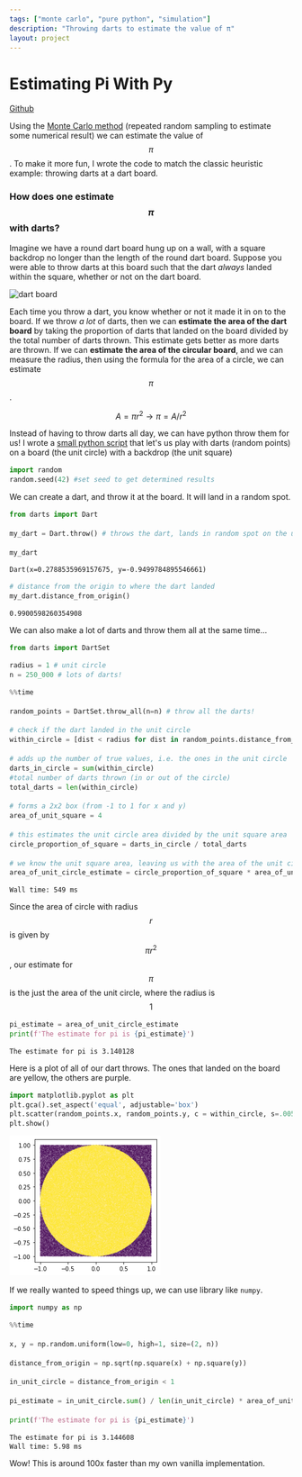 ```yaml
---
tags: ["monte carlo", "pure python", "simulation"]
description: "Throwing darts to estimate the value of π"
layout: project
---
```

# Estimating Pi With Py

[Github](https://github.com/jacksonrgwalker/pi-dart)

Using the [Monte Carlo method](https://en.wikipedia.org/wiki/Monte_Carlo_method) (repeated random sampling to estimate some numerical result) we can estimate the value of $$\pi$$. To make it more fun, I wrote the code to match the classic heuristic example: throwing darts at a dart board. 

### How does one estimate $$\pi$$ with darts? 
Imagine we have a round dart board hung up on a wall, with a square backdrop no longer than the length of the round dart board. Suppose you were able to throw darts at this board such that the dart *always* landed within the square, whether or not on the dart board. 

![dart board](https://www.i2clipart.com/cliparts/e/d/b/2/clipart-dartboard-256x256-edb2.png)

Each time you throw a dart, you know whether or not it made it in on to the board.
If we throw *a lot* of darts, then we can **estimate the area of the dart board** by taking the proportion of darts that landed on the board divided by the total number of darts thrown. This estimate gets better as more darts are thrown. If we can **estimate the area of the circular board**, and we can measure the radius, then using the formula for the area of a circle, we can estimate $$\pi$$.

$$A = \pi r^2 \rightarrow  \pi = A/r^2$$
 

Instead of having to throw darts all day, we can have python throw them for us! I wrote a [small python script](https://github.com/jacksonrgwalker/pi-dart/blob/main/darts.py) that let's us play with darts (random points) on a board (the unit circle) with a backdrop (the unit square)


```python
import random
random.seed(42) #set seed to get determined results
```

We can create a dart, and throw it at the board. It will land in a random spot. 


```python
from darts import Dart

my_dart = Dart.throw() # throws the dart, lands in random spot on the unit square

my_dart
```




    Dart(x=0.2788535969157675, y=-0.9499784895546661)




```python
# distance from the origin to where the dart landed
my_dart.distance_from_origin() 
```




    0.9900598260354908



We can also make a lot of darts and throw them all at the same time...


```python
from darts import DartSet
```


```python
radius = 1 # unit circle
n = 250_000 # lots of darts!
```


```python
%%time 

random_points = DartSet.throw_all(n=n) # throw all the darts! 

# check if the dart landed in the unit circle
within_circle = [dist < radius for dist in random_points.distance_from_origin()] 

# adds up the number of true values, i.e. the ones in the unit circle
darts_in_circle = sum(within_circle) 
#total number of darts thrown (in or out of the circle)
total_darts = len(within_circle) 

# forms a 2x2 box (from -1 to 1 for x and y)
area_of_unit_square = 4 

# this estimates the unit circle area divided by the unit square area
circle_proportion_of_square = darts_in_circle / total_darts 

# we know the unit square area, leaving us with the area of the unit circle
area_of_unit_circle_estimate = circle_proportion_of_square * area_of_unit_square 
```

    Wall time: 549 ms
    

Since the area of circle with radius $$r$$ is given by $$\pi r^2 $$, our estimate for $$\pi$$ is the just the area of the unit circle, where the radius is $$1$$


```python
pi_estimate = area_of_unit_circle_estimate
print(f'The estimate for pi is {pi_estimate}')
```

    The estimate for pi is 3.140128
    

Here is a plot of all of our dart throws. The ones that landed on the board are yellow, the others are purple. 


```python
import matplotlib.pyplot as plt
plt.gca().set_aspect('equal', adjustable='box')
plt.scatter(random_points.x, random_points.y, c = within_circle, s=.005)
plt.show()
```


    
![png](https://raw.githubusercontent.com/jacksonrgwalker/pi-dart/main/output_14_0.png?token=GHSAT0AAAAAABRD36AWWXHVOCJPCJ4KLFL4YP4P3EA)
    


If we really wanted to speed things up, we can use library like `numpy`.


```python
import numpy as np
```


```python
%%time 

x, y = np.random.uniform(low=0, high=1, size=(2, n))

distance_from_origin = np.sqrt(np.square(x) + np.square(y))

in_unit_circle = distance_from_origin < 1

pi_estimate = in_unit_circle.sum() / len(in_unit_circle) * area_of_unit_square

print(f'The estimate for pi is {pi_estimate}')
```

    The estimate for pi is 3.144608
    Wall time: 5.98 ms
    

Wow! This is around 100x faster than my own vanilla implementation.
